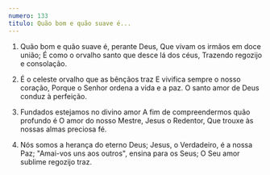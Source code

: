 ```yaml
---
numero: 133
titulo: Quão bom e quão suave é...
---
```

1. Quão bom e quão suave é, perante Deus,
Que vivam os irmãos em doce união;
É como o orvalho santo que desce lá dos céus,
Trazendo regozijo e consolação.

2. É o celeste orvalho que as bênçãos traz
E vivifica sempre o nosso coração,
Porque o Senhor ordena a vida e a paz.
O santo amor de Deus conduz à perfeição.

3. Fundados estejamos no divino amor
A fim de compreendermos quão profundo é
O amor do nosso Mestre, Jesus o Redentor,
Que trouxe às nossas almas preciosa fé.

4. Nós somos a herança do eterno Deus;
Jesus, o Verdadeiro, é a nossa Paz;
"Amai-vos uns aos outros", ensina para os Seus;
O Seu amor sublime regozijo traz.
